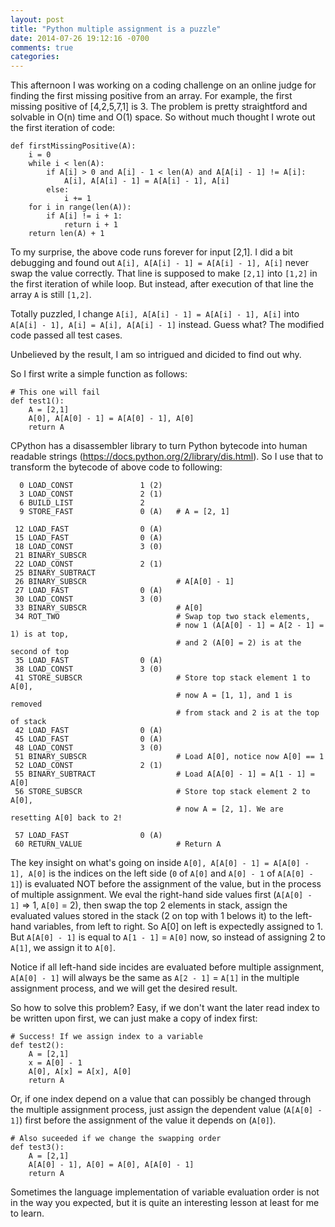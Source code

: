 ```yaml
---
layout: post
title: "Python multiple assignment is a puzzle"
date: 2014-07-26 19:12:16 -0700
comments: true
categories: 
---
```

This afternoon I was working on a coding challenge on an online judge for finding the first missing positive from an array. For example, the first missing positive of [4,2,5,7,1] is 3. The problem is pretty straightford and solvable in O(n) time and O(1) space. So without much thought I wrote out the first iteration of code:

```
def firstMissingPositive(A):
    i = 0
    while i < len(A):
        if A[i] > 0 and A[i] - 1 < len(A) and A[A[i] - 1] != A[i]:
            A[i], A[A[i] - 1] = A[A[i] - 1], A[i]
        else:
            i += 1
    for i in range(len(A)):
        if A[i] != i + 1:
            return i + 1
    return len(A) + 1
```

To my surprise, the above code runs forever for input [2,1]. I did a bit debugging and found out `A[i], A[A[i] - 1] = A[A[i] - 1], A[i]` never swap the value correctly. That line is supposed to make `[2,1]` into `[1,2]` in the first iteration of while loop. But instead, after execution of that line the array `A` is still `[1,2]`.

Totally puzzled, I change `A[i], A[A[i] - 1] = A[A[i] - 1], A[i]` into `A[A[i] - 1], A[i] = A[i], A[A[i] - 1]` instead. Guess what? The modified code passed all test cases.

Unbelieved by the result, I am so intrigued and dicided to find out why.

So I first write a simple function as follows:

```
# This one will fail
def test1():
    A = [2,1]
    A[0], A[A[0] - 1] = A[A[0] - 1], A[0]
    return A
```

CPython has a disassembler library to turn Python bytecode into human readable strings (https://docs.python.org/2/library/dis.html). So I use that to transform the bytecode of above code to following:

```
  0 LOAD_CONST               1 (2)
  3 LOAD_CONST               2 (1)
  6 BUILD_LIST               2
  9 STORE_FAST               0 (A)   # A = [2, 1]

 12 LOAD_FAST                0 (A)
 15 LOAD_FAST                0 (A)
 18 LOAD_CONST               3 (0)
 21 BINARY_SUBSCR       
 22 LOAD_CONST               2 (1)
 25 BINARY_SUBTRACT     
 26 BINARY_SUBSCR                    # A[A[0] - 1]
 27 LOAD_FAST                0 (A)
 30 LOAD_CONST               3 (0)
 33 BINARY_SUBSCR                    # A[0]
 34 ROT_TWO                          # Swap top two stack elements, 
                                     # now 1 (A[A[0] - 1] = A[2 - 1] = 1) is at top, 
                                     # and 2 (A[0] = 2) is at the second of top
 35 LOAD_FAST                0 (A)
 38 LOAD_CONST               3 (0)
 41 STORE_SUBSCR                     # Store top stack element 1 to A[0], 
                                     # now A = [1, 1], and 1 is removed 
                                     # from stack and 2 is at the top of stack
 42 LOAD_FAST                0 (A)
 45 LOAD_FAST                0 (A)
 48 LOAD_CONST               3 (0)
 51 BINARY_SUBSCR                    # Load A[0], notice now A[0] == 1
 52 LOAD_CONST               2 (1)
 55 BINARY_SUBTRACT                  # Load A[A[0] - 1] = A[1 - 1] = A[0]
 56 STORE_SUBSCR                     # Store top stack element 2 to A[0], 
                                     # now A = [2, 1]. We are resetting A[0] back to 2!

 57 LOAD_FAST                0 (A)
 60 RETURN_VALUE                     # Return A
```    

The key insight on what's going on inside `A[0], A[A[0] - 1] = A[A[0] - 1], A[0]` is the indices on the left side (`0` of `A[0]` and `A[0] - 1` of `A[A[0] - 1]`) is evaluated NOT before the assignment of the value, but in the process of multiple assignment. We eval the right-hand side values first (`A[A[0] - 1]` => 1, `A[0]` = 2), then swap the top 2 elements in stack, assign the evaluated values stored in the stack (2 on top with 1 belows it) to the left-hand variables, from left to right. So A[0] on left is expectedly assigned to 1. But `A[A[0] - 1]` is equal to `A[1 - 1]` = `A[0]` now, so instead of assigning 2 to `A[1]`, we assign it to `A[0]`.

Notice if all left-hand side incides are evaluated before multiple assignment, `A[A[0] - 1]` will always be the same as `A[2 - 1]` = `A[1]` in the multiple assignment process, and we will get the desired result.

So how to solve this problem? Easy, if we don't want the later read index to be written upon first, we can just make a copy of index first:

```
# Success! If we assign index to a variable
def test2():
    A = [2,1]
    x = A[0] - 1
    A[0], A[x] = A[x], A[0]
    return A
```

Or, if one index depend on a value that can possibly be changed through the multiple assignment process, just assign the dependent value (`A[A[0] - 1]`) first before the assignment of the value it depends on (`A[0]`).

```
# Also suceeded if we change the swapping order
def test3():
    A = [2,1]
    A[A[0] - 1], A[0] = A[0], A[A[0] - 1]
    return A
```

Sometimes the language implementation of variable evaluation order is not in the way you expected, but it is quite an interesting lesson at least for me to learn.